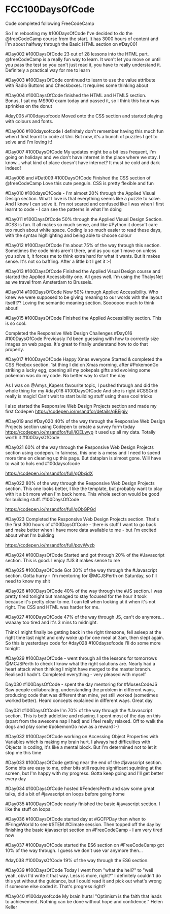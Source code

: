 # FCC100DaysOfCode
Code completed following FreeCodeCamp

So I'm rebooting my #100DaysOfCode I've decided to do the @freeCodeCamp course from the start. 
It has 3000 hours of content and I'm about halfway through the Basic HTML section on #Day001

#Day002 #100DaysOfCode 23 out of 28 lessons into the HTML part. 
@freeCodeCamp
 is a really fun way to learn. It won't let you move on until you pass the test so you can't just read it, you have to really understand it. Definitely a practical way for me to learn
 
 #Day003 #100DaysOfCode continued to learn to use the value attribute with Radio Buttons and Checkboxes. It requires some thinking about
 
#Day004 #100DaysOfCode finished the HTML and HTML5 section.  
Bonus, I sat my MS900 exam today and passed it, so I think this hour was sprinkles on the donut

#day005 #100daysofcode 
Moved onto the CSS section and started playing with colours and fonts.

#Day006 #100daysofcode
I definitely don't remember having this much fun when I first learnt to code at Uni. But now, it's a bunch of puzzles I get to solve and I'm loving it!

#Day007 #100DaysOfCode
My updates might be a bit less frequent, I'm going on holidays and we don't have internet in the place where we stay. I know... what kind of place doesn't have internet? It must be cold and dark indeed!

#Day008 and #Dat009 #100DaysOfCode
Finished the CSS section of 
@freeCodeCamp Love this cute penguin. CSS is pretty flexible and fun

#Day010 #100daysOfCode - I'm almost 20% through the Applied Visual Design section. What I love is that everything seems like a puzzle to solve. And I know I can solve it. I'm not scared and confused like I was when I first learnt to code - I can see the patterns in what I'm doing

#Day011 #100DaysOfCode 50% through the Applied Visual Design Section. #CSS is fun. It all makes so much sense, and like #Python it doesn't care too much about white space. Coding is so much easier to read these days, with the syntax highlighting and being able to choose colour

#Day012 #100DaysOfCode I'm about 75% of the way through this section. Sometimes the code hints aren't there, and as you can't move on unless you solve it, it forces me to think extra hard for what it wants. But it makes sense. It's not so baffling. After a little bit I get it :-)

#Day013 #100DaysOfCode Finished the Applied Visual Design course and started the Applied Accessibility one. All goes well. I'm using the ThalysNet as we travel from Amsterdam to Brussels.

#Day014 #100DaysOfCode Now 50% through Applied Accessibility. Who knew we were supposed to be giving meaning to our words with the layout itself!?? Loving the semantic meaning section. Sooooooo much to think about!

#Day015 #100DaysOfCode Finished the Applied Accessibility section. This is so cool.

Completed the Responsive Web Design Challenges #Day016 #100DaysOfCode Previously I'd been guessing with how to correctly size images on web pages. It's great to finally understand how to do that properly.

#Day017 #100DaysOfCode Happy Xmas everyone 
Started & completed the CSS Flexbox section. 1st thing I did on Xmas morning, after #PokemonGo striking a lucky egg, opening all my pokepals gifts and evolving some pokemon was do my code. No better way to start the day

As I was on @Amys_Kapers favourite topic, I pushed through and did the whole thing for my #day018 #100DaysOfCode And she is right #CSSGrid really is magic! Can't wait to start building stuff using these cool tricks

I also started the Responsive Web Design Projects section and made my first Codepen
https://codepen.io/msandfor/details/qBEjgjv

#Day019 and #Day020 40% of the way through the Responsive Web Design Projects section using Codepen to create a survey form today https://codepen.io/msandfor/full/jOELwyp it used up all my data. Totally worth it #100DaysOfCode

#Day021 60% of the way through the Responsive Web Design Projects section using codepen. In fairness, this one is a mess and I need to spend more time on cleaning up this page. But dataplan is almost gone. Will have to wait to hols end #100daysofcode

https://codepen.io/msandfor/full/gObxjdX

#Day022 80% of the way through the Responsive Web Design Projects section. This one looks better, I like the template, but probably want to play with it a bit more when I'm back home. This whole section would be good for building stuff. #100DaysOfCode

https://codepen.io/msandfor/full/gObGPGd

#Day023 Completed the Responsive Web Design Projects section. That's the first 300 hours of #100DaysOfCode - there is stuff I want to go back and make better when I have more data available to me - but I'm excited about what I'm building

https://codepen.io/msandfor/full/povWyzb

#Day024 #100DaysOfCode Started and got through 20% of the #Javascript section. This is good. I enjoy #JS it makes sense to me

#Day025 #100DaysOfCode Got 30% of the way through the #Javascript section. Gotta hurry - I'm mentoring for @MCJSPerth on Saturday, so I'll need to know my shit

#Day026 #100DaysOfCode 40% of the way through the #JS section. I was pretty tired tonight but managed to stay focused for the hour it took because it's pretty clear to me. I can tell when looking at it when it's not right. The CSS and HTML was harder for me.

#Day027 #100DaysOfCode 47% of the way through JS, can't do anymore... waaaay too tired and it's 3 mins to midnight.

Think I might finally be getting back in the right timezone, fell asleep at the right time last night and only woke up for one meal at 3am, then slept again. So this is yesterdays code for #day028 #100daysofcode I'll do some more tonight

#Day029 #100DaysOfCode - went through all the lessons for tomorrows @MCJSPerth to check I know what the right solutions are. Nearly had a heart attack when thinking I might have merged to the master branch. Realised I hadn't. Completed everything - very pleased with myself 

Day030 #100DaysOfCode - spent the day mentoring for #MusesCodeJS Saw people collaborating, understanding the problem in different ways, producing code that was different than mine, yet still worked (sometimes worked better). Heard concepts explained in different ways. Great day 

Day031 #100DaysOfCode I'm 70% of the way through the #Javascript section. This is both addictive and relaxing. I spent most of the day on this (apart from the awesome nap I had) and I feel really relaxed. Off to walk the dogs and play some #pokemonGo now as a reward :-) 

#Day032 #100DaysOfCode working on Accessing Object Properties with Variables which is making my brain hurt. I always had difficulties with Objects in coding, it's like a mental block. But I'm determined not to let it stop me this time

#Day033 #100DaysOfCode getting near the end of the #javascript section. Some bits are easy to me, other bits still require significant squinting at the screen, but I'm happy with my progress. Gotta keep going and I'll get better every day 

#Day034 #100DaysOfCode hosted #FendersPerth and saw some great talks, did a bit of #javascript on loops before going home

#Day035 #100DaysOfCode nearly finished the basic #javascript section. I like the stuff on loops.

#Day036 #100DaysOfCode started day at #GCFPDay then when to #FringeWorld to see #STEM #Climate session. Then topped off the day by finishing the basic #javascript section on #FreeCodeCamp - I am very tired now

#Day037 #100DaysOfCode started the ES6 section on #FreeCodeCamp got 10% of the way through. I guess we don't use var anymore then...

#day038 #100DaysOfCode 19% of the way through the ES6 section. 

#Day039 #100DaysOfCode Today I went from "what the hell?" to "well yeah, obvi I'd write it that way. Less is more, right?" I definitely couldn't do this yet without the guidance, but I could read it and pick out what's wrong if someone else coded it. That's progress right?

#Day040 #100daysofcode My brain hurts! "Optimism is the faith that leads to achievement. Nothing can be done without hope and confidence." Helen Keller



